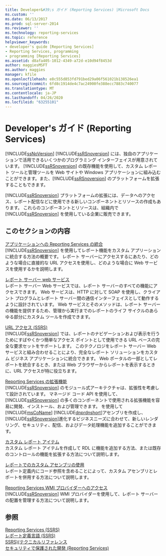 ```yaml
---
title: Developer&#39;s ガイド (Reporting Services) |Microsoft Docs
ms.custom: ''
ms.date: 06/13/2017
ms.prod: sql-server-2014
ms.reviewer: ''
ms.technology: reporting-services
ms.topic: reference
helpviewer_keywords:
- developer's guide [Reporting Services]
- Reporting Services, programming
- programming [Reporting Services]
ms.assetid: d8afa405-1012-4349-a72d-e10d94f8453d
author: maggiesMSFT
ms.author: maggies
manager: kfile
ms.openlocfilehash: e8c555d853fd791bed29a06f561021b138526ea1
ms.sourcegitcommit: 6fd8c1914de4c7ac24900fe388ecc7883c740077
ms.translationtype: MT
ms.contentlocale: ja-JP
ms.lasthandoff: 04/26/2020
ms.locfileid: "63255101"
---
```

# <a name="developer39s-guide-reporting-services"></a>Developer&#39;s ガイド (Reporting Services)
  [!INCLUDE[ssNoVersion](../includes/ssnoversion-md.md)] [!INCLUDE[ssRSnoversion](../includes/ssrsnoversion-md.md)] には、独自のアプリケーションで活用できるいくつかのプログラミング インターフェイスが用意されています。 [!INCLUDE[ssRSnoversion](../includes/ssrsnoversion-md.md)] の既存機能を使用して、カスタム レポート ツールと管理ツールを Web サイトや Windows アプリケーションに組み込むことができます。また、[!INCLUDE[ssRSnoversion](../includes/ssrsnoversion-md.md)] のプラットフォームを拡張することもできます。  
  
 [!INCLUDE[ssRSnoversion](../includes/ssrsnoversion-md.md)] プラットフォームの拡張には、データへのアクセス、レポート配信などに使用できる新しいコンポーネントとリソースの作成もあります。 これらのコンポーネントとリソースは、組織内で [!INCLUDE[ssRSnoversion](../includes/ssrsnoversion-md.md)] を使用している企業に販売できます。  
  
## <a name="in-this-section"></a>このセクションの内容  
 [アプリケーションへの Reporting Services の統合](application-integration/integrating-reporting-services-into-applications.md)  
 [!INCLUDE[ssRSnoversion](../includes/ssrsnoversion-md.md)] を使用してレポート機能をカスタム アプリーションに統合する方法の概要です。 レポート サーバーにアクセスするにあたり、どのような場合に直接的な URL アクセスを使用し、どのような場合に Web サービスを使用するかを説明します。  
  
 [レポート サーバー web サービス](report-server-web-service/report-server-web-service.md)  
 レポート サーバー Web サービスでは、レポート サーバーのすべての機能にアクセスできます。 Web サービスは、HTTP に対して SOAP を使用し、クライアント プログラムとレポート サーバー間の通信インターフェイスとして動作するように設計されています。 Web サービスとそのメソッドは、レポート サーバーの機能を提供するため、管理から実行までのレポートのライフ サイクルのあらゆる部分にカスタム ツールを作成できます。  
  
 [URL アクセス (SSRS)](url-access-ssrs.md)  
 [!INCLUDE[ssRSnoversion](../includes/ssrsnoversion-md.md)] では、レポートのナビゲーションおよび表示を行うためにすばやくかつ簡単なアクセス ポイントとして使用できる URL ベースの完全な要求セットをサポートします。 このテクノロジをレポート サーバー Web サービスと組み合わせることにより、完全なレポート ソリューションをカスタム ビジネス アプリケーションに統合できます。 Web ポータルの一部としてレポートを統合するとき、または Web ブラウザーからレポートを表示するときに、URL アクセスが特に役立ちます。  
  
 [Reporting Services の拡張機能](extensions/reporting-services-extensions.md)  
 [!INCLUDE[ssRSnoversion](../includes/ssrsnoversion-md.md)] のモジュール式アーキテクチャは、拡張性を考慮して設計されています。 マネージド コード API を使用して、[!INCLUDE[ssRSnoversion](../includes/ssrsnoversion-md.md)] の多くのコンポーネントで使用される拡張機能を容易に開発、インストール、および管理できます。 を使用して[!INCLUDE[msCoName](../includes/msconame-md.md)] [!INCLUDE[dnprdnshort](../includes/dnprdnshort-md.md)]アセンブリを作成し、 [!INCLUDE[ssRSnoversion](../includes/ssrsnoversion-md.md)]進化するビジネスニーズに合わせて、新しいレンダリング、セキュリティ、配信、およびデータ処理機能を追加することができます。  
  
 [カスタム レポート アイテム](custom-report-items/custom-report-items.md)  
 カスタム レポート アイテムを作成して RDL に機能を追加する方法、または既存のコントロールの機能を拡張する方法について説明します。  
  
 [レポートでのカスタム アセンブリの使用](custom-assemblies/using-custom-assemblies-with-reports.md)  
 レポート定義内にコード参照を含めることによって、カスタム アセンブリとレポートを併用する方法について説明します。  
  
 [Reporting Services WMI プロバイダーへのアクセス](tools/access-the-reporting-services-wmi-provider.md)  
 [!INCLUDE[ssRSnoversion](../includes/ssrsnoversion-md.md)] WMI プロバイダーを使用して、レポート サーバーの配置を管理する方法について説明します。  
  
## <a name="see-also"></a>参照  
 [Reporting Services &#40;SSRS&#41;](create-deploy-and-manage-mobile-and-paginated-reports.md)   
 [レポート定義言語 &#40;SSRS&#41;](reports/report-definition-language-ssrs.md)   
 [SSRS&#41;&#40;テクニカルリファレンス](technical-reference-ssrs.md)   
 [セキュリティで保護された開発 &#40;Reporting Services&#41;](extensions/secure-development/secure-development-reporting-services.md)  
  
  
